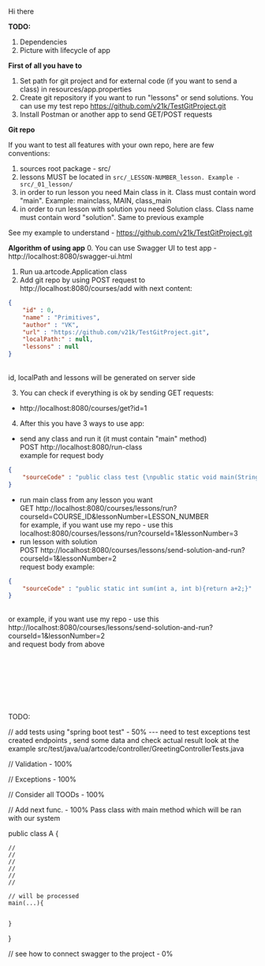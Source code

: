 Hi there

**TODO:**
1. Dependencies
2. Picture with lifecycle of app

**First of all you have to**
1. Set path for git project and for external code (if you want to send a class) in resources/app.properties
2. Create git repository if you want to run "lessons" or send solutions. You can use my test repo https://github.com/v21k/TestGitProject.git
3. Install Postman or another app to send GET/POST requests

**Git repo**

If you want to test all features with your own repo, here are few conventions:
1. sources root package - src/
2. lessons MUST be located in ```src/_LESSON-NUMBER_lesson. Example - src/_01_lesson/```
3. in order to run lesson you need Main class in it. Class must contain word "main". Example: mainclass, MAIN, class_main
4. in order to run lesson with solution you need Solution class. Class name must contain word "solution". Same to previous example

See my example to understand - https://github.com/v21k/TestGitProject.git

**Algorithm of using app**
0. You can use Swagger UI to test app - http://localhost:8080/swagger-ui.html
1. Run ua.artcode.Application class
2. Add git repo by using POST request to http://localhost:8080/courses/add with next content:
```json
{
	"id" : 0,
	"name" : "Primitives",
	"author" : "VK",
	"url" : "https://github.com/v21k/TestGitProject.git",
	"localPath:" : null,
	"lessons" : null
}
```
<br> id, localPath and lessons will be generated on server side

3. You can check if everything is ok by sending GET requests: 
* http://localhost:8080/courses/get?id=1

4. After this you have 3 ways to use app:
* send any class and run it (it must contain "main" method) <br>
POST http://localhost:8080/run-class <br>
example for request body
```json
{
	"sourceCode" : "public class test {\npublic static void main(String[] args) {\nSystem.out.println(2+2);\n}\n}\n"
}
```
* run main class from any lesson you want <br>
GET http://localhost:8080/courses/lessons/run?courseId=COURSE_ID&lessonNumber=LESSON_NUMBER <br>
for example, if you want use my repo - use this localhost:8080/courses/lessons/run?courseId=1&lessonNumber=3
* run lesson with solution <br>
POST http://localhost:8080/courses/lessons/send-solution-and-run?courseId=1&lessonNumber=2 <br>
request body example: 
```json
{
	"sourceCode" : "public static int sum(int a, int b){return a+2;}"
}
```
<br> or example, if you want use my repo - use this http://localhost:8080/courses/lessons/send-solution-and-run?courseId=1&lessonNumber=2 
<br> and request body from above





<br>
<br>
<br>
<br>
<br>
<br>

TODO: 
  
// add tests using "spring boot test" - 50% --- need to test exceptions
    test created endpoints , send some data and check actual result
    look at the example src/test/java/ua/artcode/controller/GreetingControllerTests.java
    
    
// Validation - 100%

// Exceptions - 100%

// Consider all TOODs - 100%

// Add next func. - 100%
Pass class with main method which will be ran with our system

public class A {

    //
    //
    // 
    //
    //
    //

    // will be processed
    main(...){
        
    
    }



}


// see how to connect swagger to the project - 0%
